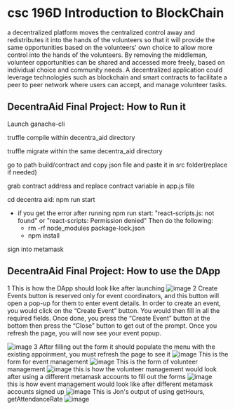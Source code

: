 # csc 196D Introduction to BlockChain

a decentralized platform moves the centralized control away and redistributes it into the hands of the volunteers so that it will provide the same opportunities based on the volunteers' own choice to allow more control into the hands of the volunteers. By removing the middleman, volunteer opportunities can be shared and accessed more freely, based on individual choice and community needs. A decentralized application could leverage technologies such as blockchain and smart contracts to facilitate a peer to peer network where users can accept, and manage volunteer tasks. 

##  DecentraAid Final Project: How to Run it

Launch ganache-cli

truffle compile within decentra_aid directory

truffle migrate within the same decentra_aid directory

go to path build/contract and copy json file and paste it in src folder(replace if needed)

grab contract address and replace contract variable in app.js file

cd decentra aid: npm run start

- if you get the error after running npm run start: "react-scripts.js: not found" or "react-scripts: Permission denied"
Then do the following:
  - rm -rf node_modules package-lock.json
  - npm install

sign into metamask

##  DecentraAid Final Project: How to use the DApp
 1 This is how the DApp should look like after launching
![image](https://github.com/user-attachments/assets/a4986832-69a8-4bc8-a8eb-ac14baa08812)
 2 Create Events button is reserved only for event coordinators, and this button will open a pop-up for them to enter event details. In order to create an event, you would click on the “Create Event” button. You would then fill in all the required fields. Once done, you press the “Create Event” button at the bottom then press the “Close” button to get out of the prompt. Once you refresh the page, you will now see your event popup.

![image](https://github.com/user-attachments/assets/460ee41e-3374-440f-890b-85970cc8c71e)
 3 After filling out the form it should populate the menu with the existing appoinment, you must refresh the page to see it
![image](https://github.com/user-attachments/assets/c197c127-a6e8-4cdb-bb83-2418c9499498)
This is the form for event management
![image](https://github.com/user-attachments/assets/b9e2e985-3508-43da-a0e8-99d2df6018fe)
This is the form of volunteer management 
![image](https://github.com/user-attachments/assets/e6f5686e-4f14-4229-a66c-cc3605cb2748)
this is how the volunteer management would look after using a different metamask accounts to fill out the forms
![image](https://github.com/user-attachments/assets/5da18b6b-101c-477a-88c2-c20ef4a46039) <br>
this is how event management would look like after different metamask accounts signed up
![image](https://github.com/user-attachments/assets/4a3d54a7-7d59-43bf-be0a-cd94560fda11)
This is Jon's output of using getHours, getAttendanceRate
![image](https://github.com/user-attachments/assets/aad6b48e-1d61-4a5c-8a85-f6036cc15fca)

